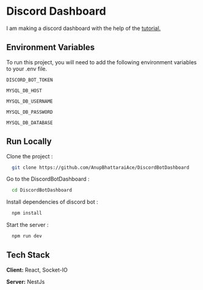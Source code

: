 # Discord Dashboard

I am making a discord dashboard with the help of the [tutorial.](https://www.youtube.com/c/AnsontheDeveloper)

## Environment Variables

To run this project, you will need to add the following environment variables to your .env file.

`DISCORD_BOT_TOKEN`

`MYSQL_DB_HOST`

`MYSQL_DB_USERNAME`

`MYSQL_DB_PASSWORD`

`MYSQL_DB_DATABASE`

## Run Locally

Clone the project :

```bash
  git clone https://github.com/AnupBhattaraiAce/DiscordBotDashboard
```

Go to the DiscordBotDashboard :

```bash
  cd DiscordBotDashboard
```

Install dependencies of discord bot :

```bash
  npm install
```

Start the server :

```bash
  npm run dev
```

## Tech Stack

**Client:** React, Socket-IO

**Server:** NestJs
